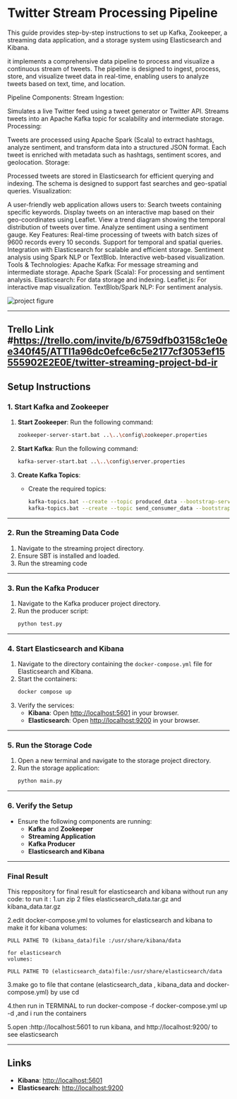 # Twitter Stream Processing Pipeline

This guide provides step-by-step instructions to set up Kafka, Zookeeper, a streaming data application, and a storage system using Elasticsearch and Kibana.

it implements a comprehensive data pipeline to process and visualize a continuous stream of tweets. The pipeline is designed to ingest, process, store, and visualize tweet data in real-time, enabling users to analyze tweets based on text, time, and location.

Pipeline Components:
Stream Ingestion:

Simulates a live Twitter feed using a tweet generator or Twitter API.
Streams tweets into an Apache Kafka topic for scalability and intermediate storage.
Processing:

Tweets are processed using Apache Spark (Scala) to extract hashtags, analyze sentiment, and transform data into a structured JSON format.
Each tweet is enriched with metadata such as hashtags, sentiment scores, and geolocation.
Storage:

Processed tweets are stored in Elasticsearch for efficient querying and indexing.
The schema is designed to support fast searches and geo-spatial queries.
Visualization:

A user-friendly web application allows users to:
Search tweets containing specific keywords.
Display tweets on an interactive map based on their geo-coordinates using Leaflet.
View a trend diagram showing the temporal distribution of tweets over time.
Analyze sentiment using a sentiment gauge.
Key Features:
Real-time processing of tweets with batch sizes of 9600 records every 10 seconds.
Support for temporal and spatial queries.
Integration with Elasticsearch for scalable and efficient storage.
Sentiment analysis using Spark NLP or TextBlob.
Interactive web-based visualization.
Tools & Technologies:
Apache Kafka: For message streaming and intermediate storage.
Apache Spark (Scala): For processing and sentiment analysis.
Elasticsearch: For data storage and indexing.
Leaflet.js: For interactive map visualization.
TextBlob/Spark NLP: For sentiment analysis.

![project figure](https://github.com/user-attachments/assets/d9d5e5b1-d68e-40e0-8b47-34c06b153841)

---
Trello Link
#https://trello.com/invite/b/6759dfb03158c1e0ee340f45/ATTI1a96dc0efce6c5e2177cf3053ef15555902E2E0E/twitter-streaming-project-bd-ir
---
## Setup Instructions

### 1. Start Kafka and Zookeeper
1. **Start Zookeeper**:
   Run the following command:
   ```bash
   zookeeper-server-start.bat ..\..\config\zookeeper.properties
   ```
   
2. **Start Kafka**:
   Run the following command:
   ```bash
   kafka-server-start.bat ..\..\config\server.properties
   ```

3. **Create Kafka Topics**:
   - Create the required topics:
     ```bash
     kafka-topics.bat --create --topic produced_data --bootstrap-server localhost:9092
     kafka-topics.bat --create --topic send_consumer_data --bootstrap-server localhost:9092
     ```

---

### 2. Run the Streaming Data Code
1. Navigate to the streaming project directory.
2. Ensure SBT is installed and loaded.
3. Run the streaming code

---

### 3. Run the Kafka Producer
1. Navigate to the Kafka producer project directory.
2. Run the producer script:
   ```bash
   python test.py
   ```

---

### 4. Start Elasticsearch and Kibana
1. Navigate to the directory containing the `docker-compose.yml` file for Elasticsearch and Kibana.
2. Start the containers:
   ```bash
   docker compose up
   ```
3. Verify the services:
   - **Kibana**: Open [http://localhost:5601](http://localhost:5601) in your browser.
   - **Elasticsearch**: Open [http://localhost:9200](http://localhost:9200) in your browser.

---

### 5. Run the Storage Code
1. Open a new terminal and navigate to the storage project directory.
2. Run the storage application:
   ```bash
   python main.py
   ```

---

### 6. Verify the Setup
- Ensure the following components are running:
  - **Kafka** and **Zookeeper**
  - **Streaming Application**
  - **Kafka Producer**
  - **Elasticsearch and Kibana**

---
### Final Result
This reppository for final result for elasticsearch and kibana without run any code: to run it : 1.un zip 2 files elasticsearch_data.tar.gz and kibana_data.tar.gz

2.edit docker-compose.yml to volumes for elasticsearch and kibana to make it for kibana
volumes:

    PULL PATHE TO (kibana_data)file :/usr/share/kibana/data

    for elasticsearch
    volumes:

    PULL PATHE TO (elasticsearch_data)file:/usr/share/elasticsearch/data

3.make go to file that contane (elasticsearch_data , kibana_data and docker-compose.yml) by use cd

4.then run in TERMINAL to run docker-compose -f docker-compose.yml up -d ,and i run the containers

5.open :http://localhost:5601 to run kibana, and http://localhost:9200/ to see elasticsearch
 
 
---
## Links
- **Kibana**: [http://localhost:5601](http://localhost:5601)
- **Elasticsearch**: [http://localhost:9200](http://localhost:9200)



